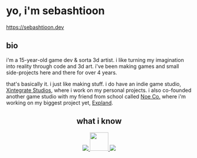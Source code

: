# yo, i'm sebashtioon

https://sebashtioon.dev

## bio
i'm a 15-year-old game dev & sorta 3d artist. i like turning my imagination into reality through code and 3d art. i've been making games and small side-projects here and there for over 4 years.

that's basically it. i just like making stuff. i do have an indie game studio, [Xintegrate Studios](https://github.com/Xintegrate-Studios), where i work on my personal projects. i also co-founded another game studio with my friend from school called [Noe Co.](https://noeco.xyz/) where i'm working on my biggest project yet, [Expland](https://noeco.xyz/games/expland).

<h2 style="text-align: center;">what i know</h2>
<p align="center">
  <a href="https://skillicons.dev">
    <img src="https://skillicons.dev/icons?i=git,github,blender,godot,unreal,vscode,visualstudio,windows,cpp"/>
    <span>
      <img src="https://avatars.githubusercontent.com/u/88206422?s=200&v=4" width="50" height="50"/>
    </span>
    <img src="https://skillicons.dev/icons?i=py,obsidian"/>
  </a>
</p>
